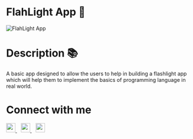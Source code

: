 # FlahLight App 📸

![FlahLight App](https://socialify.git.ci/msaini0r/FlashLight-App/image?description=1&descriptionEditable=&font=KoHo&language=1&owner=1&pattern=Brick%20Wall&theme=Dark)


# Description 📚

A basic app designed to allow the users to help in building a flashlight app which will help them to implement the basics of programming language in  real world.

# Connect with me
  <a href="https://twitter.com/msaini0r">
    <img width="25px" src="https://www.vectorlogo.zone/logos/twitter/twitter-official.svg" />
  </a>&ensp;
  <a href="https://www.linkedin.com/in/msaini0r/">
    <img width="25px" src="https://www.vectorlogo.zone/logos/linkedin/linkedin-icon.svg" />
  </a>&ensp;
  <a href="mailto:emersonpess011108@gmail.com?"><img width="25px" src="https://www.vectorlogo.zone/logos/gmail/gmail-icon.svg"/></a>
